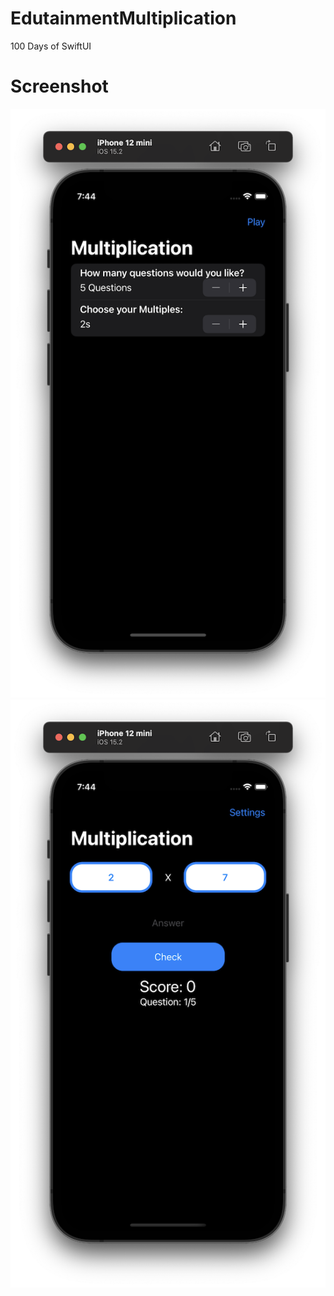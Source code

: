 # EdutainmentMultiplication
100 Days of SwiftUI

# Screenshot

![EdutainmentMultiplication](https://github.com/JKGRAHAMs/EdutainmentMultiplication/blob/main/Screenshot1.png)  ![EM](https://github.com/JKGRAHAMs/EdutainmentMultiplication/blob/main/Screenshot2.png)
